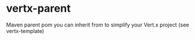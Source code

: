 # vertx-parent
Maven parent pom you can inherit from to simplify your Vert.x project (see vertx-template)

